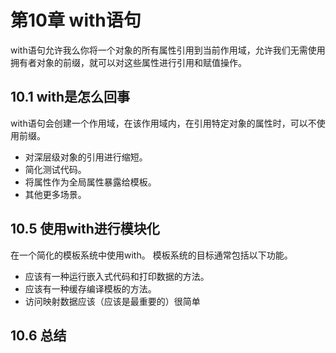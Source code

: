 # 第10章 with语句 #
with语句允许我么你将一个对象的所有属性引用到当前作用域，允许我们无需使用拥有者对象的前缀，就可以对这些属性进行引用和赋值操作。

## 10.1 with是怎么回事 ##
with语句会创建一个作用域，在该作用域内，在引用特定对象的属性时，可以不使用前缀。
* 对深层级对象的引用进行缩短。
* 简化测试代码。
* 将属性作为全局属性暴露给模板。
* 其他更多场景。

## 10.5 使用with进行模块化 ##
在一个简化的模板系统中使用with。
模板系统的目标通常包括以下功能。
 
* 应该有一种运行嵌入式代码和打印数据的方法。
* 应该有一种缓存编译模板的方法。
* 访问映射数据应该（应该是最重要的）很简单

## 10.6 总结 ##